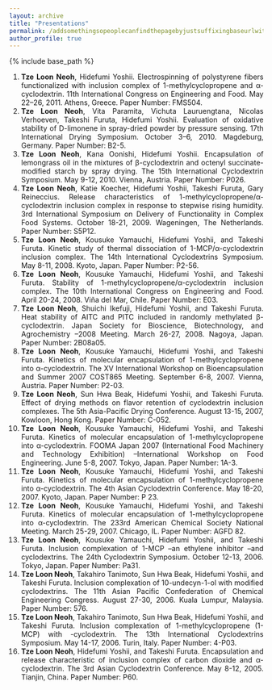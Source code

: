 ```yaml
---
layout: archive
title: "Presentations"
permalink: /addsomethingsopeoplecanfindthepagebyjustsuffixingbaseurlwithpresentations/
author_profile: true
---
```


{% include base_path %}

1. <div style="text-align: justify;"><strong>Tze Loon Neoh</strong>, Hidefumi Yoshii. Electrospinning of polystyrene fibers functionalized with inclusion complex of 1-methylcyclopropene and α-cyclodextrin. 11th International Congress on Engineering and Food. May 22–26, 2011. Athens, Greece. Paper Number: FMS504.</div>
2. <div style="text-align: justify;"><strong>Tze Loon Neoh</strong>, Vita Paramita, Vichuta Lauruengtana, Nicolas Verhoeven, Takeshi Furuta, Hidefumi Yoshii. Evaluation of oxidative stability of D-limonene in spray-dried powder by pressure sensing. 17th International Drying Symposium. October 3–6, 2010. Magdeburg, Germany. Paper Number: B2-5.</div>
3. <div style="text-align: justify;"><strong>Tze Loon Neoh</strong>, Kana Oonishi, Hidefumi Yoshii. Encapsulation of lemongrass oil in the mixtures of β-cyclodextrin and octenyl succinate-modified starch by spray drying. The 15th International Cyclodextrin Symposium. May 9-12, 2010. Vienna, Austria. Paper Number: P026.</div>
4. <div style="text-align: justify;"><strong>Tze Loon Neoh</strong>, Katie Koecher, Hidefumi Yoshii, Takeshi Furuta, Gary Reineccius. Release characteristics of 1-methylcyclopropene/α-cyclodextrin inclusion complex in response to stepwise rising humidity. 3rd International Symposium on Delivery of Functionality in Complex Food Systems. October 18-21, 2009. Wageningen, The Netherlands. Paper Number: S5P12.</div>
5. <div style="text-align: justify;"><strong>Tze Loon Neoh</strong>, Kousuke Yamauchi, Hidefumi Yoshii, and Takeshi Furuta. Kinetic study of thermal dissociation of 1-MCP/α-cyclodextrin inclusion complex. The 14th International Cyclodextrins Symposium. May 8-11, 2008. Kyoto, Japan. Paper Number: P2-56.</div>
6. <div style="text-align: justify;"><strong>Tze Loon Neoh</strong>, Kousuke Yamauchi, Hidefumi Yoshii, and Takeshi Furuta. Stability of 1-methylcyclopropene/α-cyclodextrin inclusion complex. The 10th International Congress on Engineering and Food. April 20-24, 2008. Viña del Mar, Chile. Paper Number: E03.</div>
7. <div style="text-align: justify;"><strong>Tze Loon Neoh</strong>, Shuichi Ikefuji, Hidefumi Yoshii, and Takeshi Furuta. Heat stability of AITC and PITC included in randomly methylated β-cyclodextrin. Japan Society for Bioscience, Biotechnology, and Agrochemistry –2008 Meeting. March 26-27, 2008. Nagoya, Japan. Paper Number: 2B08a05.</div>
8. <div style="text-align: justify;"><strong>Tze Loon Neoh</strong>, Kousuke Yamauchi, Hidefumi Yoshii, and Takeshi Furuta. Kinetics of molecular encapsulation of 1-methylcyclopropene into α-cyclodextrin. The XV International Workshop on Bioencapsulation and Summer 2007 COST865 Meeting. September 6-8, 2007. Vienna, Austria. Paper Number: P2-03.</div>
9. <div style="text-align: justify;"><strong>Tze Loon Neoh</strong>, Sun Hwa Beak, Hidefumi Yoshii, and Takeshi Furuta. Effect of drying methods on flavor retention of cyclodextrin inclusion complexes. The 5th Asia-Pacific Drying Conference. August 13-15, 2007, Kowloon, Hong Kong. Paper Number: C-052.</div>
10. <div style="text-align: justify;"><strong>Tze Loon Neoh</strong>, Kousuke Yamauchi, Hidefumi Yoshii, and Takeshi Furuta. Kinetics of molecular encapsulation of 1-methylcyclopropene into α-cyclodextrin. FOOMA Japan 2007 (International Food Machinery and Technology Exhibition) –International Workshop on Food Engineering. June 5-8, 2007. Tokyo, Japan. Paper Number: 1A-3.</div>
11. <div style="text-align: justify;"><strong>Tze Loon Neoh</strong>, Kousuke Yamauchi, Hidefumi Yoshii, and Takeshi Furuta. Kinetics of molecular encapsulation of 1-methylcyclopropene into α-cyclodextrin. The 4th Asian Cyclodextrin Conference. May 18-20, 2007. Kyoto, Japan. Paper Number: P 23.</div>
12. <div style="text-align: justify;"><strong>Tze Loon Neoh</strong>, Kousuke Yamauchi, Hidefumi Yoshii, and Takeshi Furuta. Kinetics of molecular encapsulation of 1-methylcyclopropene into α-cyclodextrin. The 233rd American Chemical Society National Meeting. March 25-29, 2007. Chicago, IL. Paper Number: AGFD 82.</div>
13. <div style="text-align: justify;"><strong>Tze Loon Neoh</strong>, Kousuke Yamauchi, Hidefumi Yoshii, and Takeshi Furuta. Inclusion complexation of 1-MCP –an ethylene inhibitor –and cyclodextrins. The 24th Cyclodextrin Symposium. October 12-13, 2006. Tokyo, Japan. Paper Number: Pa31.</div>
14. <div style="text-align: justify;"><strong>Tze Loon Neoh</strong>, Takahiro Tanimoto, Sun Hwa Beak, Hidefumi Yoshii, and Takeshi Furuta. Inclusion complexation of 10-undecyn-1-ol with modified cyclodextrins. The 11th Asian Pacific Confederation of Chemical Engineering Congress. August 27-30, 2006. Kuala Lumpur, Malaysia. Paper Number: 576.</div>
15. <div style="text-align: justify;"><strong>Tze Loon Neoh</strong>, Takahiro Tanimoto, Sun Hwa Beak, Hidefumi Yoshii, and Takeshi Furuta. Inclusion complexation of 1-methylcyclopropene (1-MCP) with -cyclodextrin. The 13th International Cyclodextrins Symposium. May 14-17, 2006. Turin, Italy. Paper Number: 4-P03.</div>
16. <div style="text-align: justify;"><strong>Tze Loon Neoh</strong>, Hidefumi Yoshii, and Takeshi Furuta. Encapsulation and release characteristic of inclusion complex of carbon dioxide and α-cyclodextrin. The 3rd Asian Cyclodextrin Conference. May 8-12, 2005. Tianjin, China. Paper Number: P60.</div>

